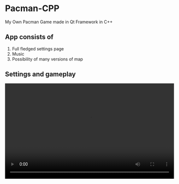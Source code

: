 # Pacman-CPP
 My Own Pacman Game made in Qt Framework in C++

## App consists of
1. Full fledged settings page
2. Music
3. Possibility of many versions of map

## Settings and gameplay
<video width="560" height="315" controls>
  <source src="./ReadmeMP4/gameplay.mp4" type="video/mp4">
  Your browser does not support the video tag.
</video>
